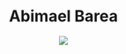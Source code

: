 <h1 align="center">Abimael Barea</h1>

<p align="center">
<img  src="https://github-readme-stats.vercel.app/api?username=elabi3&count_private=true&show_icons=true" />
</p>
